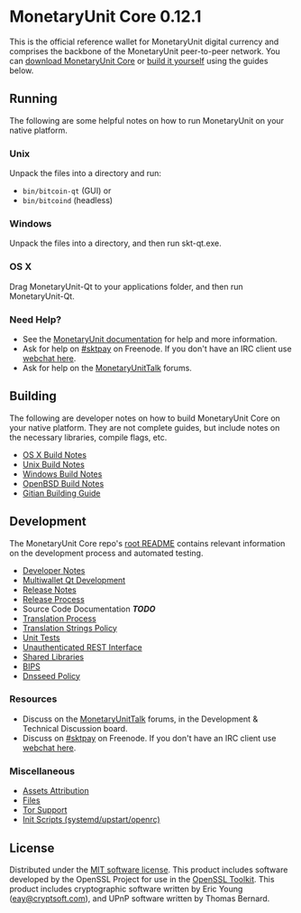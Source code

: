 MonetaryUnit Core 0.12.1
=====================

This is the official reference wallet for MonetaryUnit digital currency and comprises the backbone of the MonetaryUnit peer-to-peer network. You can [download MonetaryUnit Core](https://www.skt.org/downloads/) or [build it yourself](#building) using the guides below.

Running
---------------------
The following are some helpful notes on how to run MonetaryUnit on your native platform.

### Unix

Unpack the files into a directory and run:

- `bin/bitcoin-qt` (GUI) or
- `bin/bitcoind` (headless)

### Windows

Unpack the files into a directory, and then run skt-qt.exe.

### OS X

Drag MonetaryUnit-Qt to your applications folder, and then run MonetaryUnit-Qt.

### Need Help?

* See the [MonetaryUnit documentation](https://monetaryunit.org/wiki/display/DOC)
for help and more information.
* Ask for help on [#sktpay](http://webchat.freenode.net?channels=sktpay) on Freenode. If you don't have an IRC client use [webchat here](http://webchat.freenode.net?channels=sktpay).
* Ask for help on the [MonetaryUnitTalk](https://skttalk.org/) forums.

Building
---------------------
The following are developer notes on how to build MonetaryUnit Core on your native platform. They are not complete guides, but include notes on the necessary libraries, compile flags, etc.

- [OS X Build Notes](build-osx.md)
- [Unix Build Notes](build-unix.md)
- [Windows Build Notes](build-windows.md)
- [OpenBSD Build Notes](build-openbsd.md)
- [Gitian Building Guide](gitian-building.md)

Development
---------------------
The MonetaryUnit Core repo's [root README](/README.md) contains relevant information on the development process and automated testing.

- [Developer Notes](developer-notes.md)
- [Multiwallet Qt Development](multiwallet-qt.md)
- [Release Notes](release-notes.md)
- [Release Process](release-process.md)
- Source Code Documentation ***TODO***
- [Translation Process](translation_process.md)
- [Translation Strings Policy](translation_strings_policy.md)
- [Unit Tests](unit-tests.md)
- [Unauthenticated REST Interface](REST-interface.md)
- [Shared Libraries](shared-libraries.md)
- [BIPS](bips.md)
- [Dnsseed Policy](dnsseed-policy.md)

### Resources
* Discuss on the [MonetaryUnitTalk](https://skttalk.org/) forums, in the Development & Technical Discussion board.
* Discuss on [#sktpay](http://webchat.freenode.net/?channels=sktpay) on Freenode. If you don't have an IRC client use [webchat here](http://webchat.freenode.net/?channels=sktpay).

### Miscellaneous
- [Assets Attribution](assets-attribution.md)
- [Files](files.md)
- [Tor Support](tor.md)
- [Init Scripts (systemd/upstart/openrc)](init.md)

License
---------------------
Distributed under the [MIT software license](http://www.opensource.org/licenses/mit-license.php).
This product includes software developed by the OpenSSL Project for use in the [OpenSSL Toolkit](https://www.openssl.org/). This product includes
cryptographic software written by Eric Young ([eay@cryptsoft.com](mailto:eay@cryptsoft.com)), and UPnP software written by Thomas Bernard.
